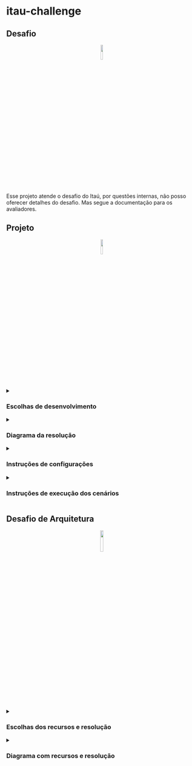 # itau-challenge

## Desafio
  <div align="center">
        <img src="https://cdn-icons-png.flaticon.com/512/10157/10157974.png" width="10%">
    </div> 
Esse projeto atende o desafio do Itaú, por questões internas, não posso oferecer detalhes do desafio. Mas segue a documentação para os avaliadores.

## Projeto 
  <div align="center">
      <img src="https://cdn-icons-png.flaticon.com/512/3234/3234972.png" width="10%">
  </div>  
  <details>
    <summary><h3>Escolhas de desenvolvimento</h3></summary>
      <p>Dentro do fluxo a seguir, existe o tratamento e resiliência onde envolve a utilização de SNS (FIFO) e SQS (FIFO) para capturar as falhas de transferência ocorridas durante as etapas de acesso na API de Cadastro ou API de Contas. 
      Também existe a utilização de um segundo SNS (FIFO) e SQS (FIFO) que armazenam transferências validadas e com o processo de desconto de saldo calculado, mas que ainda não foram registradas na API do Bacen, por alguma indisponibilidade da mesma.</p>
<p>Caso não crie os recursos citados, apenas não poderá ver os dados armazenados nos recursos na AWS, mas a experiência utilizando a API de Transferências será a mesma:</p>
<ol>
    <li> A API de Transferência (Spring Boot) verifica a existência de um cliente acessando a API de Cadastro. Caso o cliente exista, passa para a etapa seguinte (2).
        <ul>
            <li>1.1. Caso a API de Cadastro não possa ser acessada por estar fora, os dados de transferência serão encaminhados via SNS (FIFO) para um tópico, onde uma fila SQS (FIFO) armazenará essa transferência para ser reprocessada quando a API de Cadastro estiver disponível. A API de Transferência informará que não foi possível prosseguir com a transferência, mas que retomará em breve.</li>
            <li>1.2. Caso o cliente não exista, a API de Transferência interrompe o processo e informa que o cliente não existe.</li>
        </ul>
    </li>
    <li> A API de Contas é acessada passando os dados de origem da conta. Se bem-sucedida, passa para a etapa seguinte (3).
        <ul>
            <li>2.1. Caso a API de Contas não possa ser acessada por estar fora, os dados de transferência serão encaminhados via SNS (FIFO) para um tópico, onde uma fila SQS (FIFO) armazenará essa transferência para ser reprocessada quando a API de Contas estiver disponível. A API de Transferência informará que não foi possível prosseguir com a transferência, mas que retomará em breve.</li>
            <li>2.2. Se a conta não for ativa, o processo é interrompido e uma mensagem é retornada informando que a conta não está ativa.</li>
        </ul>
    </li>
    <li> É verificado se a conta possui saldo suficiente para a transferência. Caso sim, é direcionado para a validação seguinte (4).
        <ul>
            <li>3.1. Se a conta não tiver saldo suficiente para a transferência, o processo é interrompido e uma mensagem é retornada informando a ausência de saldo suficiente.</li>
        </ul>
    </li>
    <li> É verificado o limite diário da conta. Caso seja maior que zero e maior que o valor da transferência, seguirá para a etapa de cálculo (5).
        <ul>
            <li>4.1. Caso o valor seja acima do limite diário, a aplicação interromperá o processo informando o cliente.</li>
        </ul>
    </li>
    <li> O cálculo de transferência é feito e o Bacen é notificado.
        <ul>
            <li>5.1. Caso a API do Bacen não possa ser acessada por estar fora, os dados de transferência serão encaminhados via SNS (FIFO) para um tópico exclusivo de falhas do Bacen, onde uma fila SQS (FIFO) armazenará transferências completas, mas que na etapa final tiveram algum problema. Assim, posteriormente, poderão ser utilizadas a partir do fluxo final. E a API de Transferência informará que não foi possível prosseguir com a transferência, mas que retomará em breve.</li>
           <li>5.2. Caso a API do Bacen não possa ser acessada por excesso de requisições, os dados de transferência serão encaminhados via SNS (FIFO) para um tópico exclusivo de falhas do Bacen, onde uma fila SQS (FIFO) armazenará transferências completas, mas que na etapa final tiveram algum problema. Assim, posteriormente, poderão ser utilizadas a partir do fluxo final. E a API de Transferência informará que não foi possível prosseguir com a transferência, mas que retomará em breve, com o diferencial que apresentará o status 429.</li>
        </ul>
    </li>
    <li> A base da API de Transferência faz um registro como prova da sua persistência de dados. E, responde o cliente passando um comprovante (id de transferência) da conclusão do processo de transferência</li>
</ul>

    
  </details>
  <details>
    <summary><h3>Diagrama da resolução</h3></summary>
      <p>Abaixo, é possível ver o diagrama descrito em <b>Escolhas de desenvolvimento:</b></p>
      <div align="center">
        <img src="https://thumbs2.imgbox.com/b9/51/wICRN9lu_t.png">
      </div>
      <p>Caso deseje, é possível obter o arquivo do diagrama acessando <a href="https://github.com/gil-son/itau-challenge/tree/main/utils">aqui</a> (fluxo-aplicacao.drawio).</p>
      <p>(Visualize o diagrama utilizando a ferramenta <a href="https://draw.io">draw.io</a>)</p>
    
  </details>

   <details>
    <summary><h3>Instruções de configurações</h3></summary>

   <details>
    <summary><h4>Passo 1: Preparação do Ambiente - AWS</h4> </summary>   
    <p>Caso você deseje ver o funcionamento do SNS e do SQS, é bacana ter essas configurações. Caso não, o projeto vai funcionar, mas com limitações nos tratamentos de erros. Bom acesse a AWS:</p>
    <ol>
      <li>Dentro do contexto do projeto, é necessário a criação de um usuário para acessar os recursos da AWS. Caso não tenha uma conta na AWS, crie uma conta e configure um usuário administrativo e o modo de acesso 2FA. Veja o vídeo para mais detalhes: <a href="https://www.youtube.com/watch?v=7hcxNAwfhhw">assistir</a> </li>
      <li>Acesse o IAM - > Users -> Create user e escolha um nome</li>
        <div align="center">
          <img src="https://thumbs2.imgbox.com/4d/c0/VryvtGkl_t.png">
        </div>
      <li>É necessário dar algumas permissões ao usuário, então escolha Attach policies directly</li>
        <div align="center">
          <img src="https://thumbs2.imgbox.com/1f/31/Umap4ZMI_t.png">
        </div>
      <li>
        Esolha as permissões de 'AmazonSNSFullAccess' e 'AmazonSQSFullAccess' e confirme
        <div align="center">
          <img src="https://thumbs2.imgbox.com/04/10/1cFNB03z_t.png">
        </div>
      </li>
      <li>
        Em seguida acesse a guia 'Security credential' e cliquei em 'Create access key' para obter as crendenciais de acesso que vão ser utilizadas no projeto
        <div align="center">
          <img src="https://thumbs2.imgbox.com/d0/17/Mafz8yHC_t.png">
        </div>
      </li>
      <li>
        Em seguida selecione a opção para poder utilizar o AWS CLI
        <div align="center">
          <img src="https://thumbs2.imgbox.com/c6/d9/BKJonRho_t.png">
        </div>
      </li>
      <li>
        Defina um nome para as chaves e crie
        <div align="center">
          <img src="https://thumbs2.imgbox.com/e1/38/6MU6imf7_t.png">
        </div>
      </li>
      <li>
        Após a criação, guarde bem as chaves ou faça o download. Não será possível voltar nessa tela
        <div align="center">
          <img src="https://thumbs2.imgbox.com/21/b9/W4Gaxhvx_t.png">
        </div>
      </li>
      <li>
        Agora, vamos criar o SQS que será a fila para armazenar os erros, pequise por SQS e clique no botão para criar
        <div align="center">
          <img src="https://thumbs2.imgbox.com/47/be/371vXrxu_t.png">
        </div>
      </li>
      <li>
        Escolha a opção FIFO (First In First Out) para que o primeiro dado a entrar seja o primeiro a sair da fila. O nome precisa terminar com .fifo
        <div align="center">
          <img src="https://thumbs2.imgbox.com/82/36/NQPXYQXH_t.png">
        </div>
      </li>
      <li>
        Agora vamos criar o tópico do SNS que vai encaminhar as mensagens para a fila. Pesquise por SNS e clique em Topics
        <div align="center">
          <img src="https://thumbs2.imgbox.com/d6/0d/slaNwD7X_t.png">
        </div>
      </li>
      <li>
        Escolha a opção FIFO, para que o primeiro dado a entrar, seja o primeiro dado a sair. O nome precisa terminar com .fifo
        <div align="center">
          <img src="https://thumbs2.imgbox.com/f2/0b/YBZNPDpB_t.png">
        </div>
      </li>
      <li>
        Agora, é necssário criar a assinatura desse tópico, então clique na opção de criar
        <div align="center">
          <img src="https://thumbs2.imgbox.com/fe/0e/l6zN2Dg8_t.png">
        </div>
      </li>
      <li>
        Escolha a opção 'Amazon SQS e em Endpoint seleciono o arn do SQS
        <div align="center">
          <img src="https://thumbs2.imgbox.com/bd/db/lTiLrO3C_t.png">
        </div>
      </li>
      <li>
        Acesso de novo o SQS para vincular o SQS com o SNS via police. Clique na guia 'Access policy' e clique na opção de editar
        <div align="center">
          <img src="https://thumbs2.imgbox.com/94/4c/n6OhCDoZ_t.png">
        </div>
      </li>
      <li>
        Edite a police conforme o script abaixo, lembresse de mudar os parâmetros conforme a sua conta:
        
      ```
      {
        "Version": "2012-10-17",
        "Id": "__default_policy_ID",
        "Statement": [
          {
            "Sid": "__owner_statement",
            "Effect": "Allow",
            "Principal": {
              "AWS": "arn:aws:iam::{id-conta-aws}:root"
            },
            "Action": "SQS:*",
            "Resource": "arn:aws:sqs:us-east-1:{id-conta-aws}:{nome-sqs}.fifo"
          },
          {
            "Sid": "topic-subscription-arn:aws:sns:us-east-1:{id-conta-aws}:{nome-sns}.fifo",
            "Effect": "Allow",
            "Principal": {
              "AWS": "*"
            },
            "Action": "SQS:SendMessage",
            "Resource": "arn:aws:sqs:us-east-1:{id-conta-aws}:{nome-sqs}.fifo",
            "Condition": {
              "ArnLike": {
                "aws:SourceArn": "arn:aws:sns:us-east-1:{id-conta-aws}:{nome-sns}.fifo"
              }
            }
          }
        ]
      }
      ```
      
  </li>
  <li>Repita o processo para criar outro SNS (FIFO) e outro SQS (FIFO), que será exclusivo para as falhas do Basen. </li>
</ol>
  </details>
  
  <details>
    <summary><h4>Passo 2: Preparação do Ambiente - IDE</h4></summary>
      <p>Clone o repositório do projeto para sua máquina local usando o Git:</p> 
     
```
git clone https://github.com/gil-son/itau-challenge.git
cd  itau-challenge
```

  <p>Acesse a sua IDE de preferência</p>
  <ol>
    <li>Selecione o Java na versão 17</li>
    <li>Maven na versão 3.9 ou mais</li>
    <li>Aguarde a IDE atualizar</li>
    <li>Excecute o comando:</li>
    
```
mvn clean install
```
  <li>acesse na sua IDE o local para configurar as variáveis de ambiente e conigure as seguintes variáveis que se encontro no application.properties

```
ARN_FROM_SNS_TRANSFERENCIA= valor;
AWS_ACCESS_KEY_ID= valor;
AWS_ACCESS_SECRET_ID= valor;
AWS_REGION= valor;
ARN_FROM_SNS_TRANSFERENCIA= valor;
ARN_FROM_SNS_BASEN= valor
```
  
  </li>
  <li>Agora execute o projeto para um teste rápido, mas ainda tem a etapa do docker-compose</li>
  </ol>
  </details>
  
  <details>
    <summary><h4>Passo 3: Preparação do Ambiente - Docker Compose</h4></summary>
    <ol>
      <li>Certifique de ter o docker em sua máquina. Caso necessário instale: <a href="https://www.youtube.com/watch?v=YimiSXPzBSs">assistir</a></li>
      <li>Acesse o diretório /wiremock e execute o comando
        
```
     cd wiremock
     docker-compose up
```
  </li>
</ol>
  </details>
 
</details>

 <details>
  <summary><h3>Instruções de execução dos cenários</h3></summary>
    <p>Após as <b>Instruções de configurações</b> o projeto estará apto a executar. Caso não fez as etapas <b>Preparação do Ambiente - AWS</b> o projeto vai excutar, mas em cenários de falhas de conexão não vão funcionar de forma adequada com a mensagem de erro tratada. Caso configurou poderá visualizar o response body e consultar na AWS</p>
    <p>Acesse o postman ou isnomnia e configure a seguinte requisição</p>

  POST - Criação de uma transferência de sucesso

  http://localhost:8080/transferencia

  + Request (application/json)

    + Body

            {
              "idCliente": "2ceb26e9-7b5c-417e-bf75-ffaa66e3a76f",
              "valor": 10.00,
              "conta": {
                  "idOrigem": "d0d32142-74b7-4aca-9c68-838aeacef96b",
                  "idDestino": "41313d7b-bd75-4c75-9dea-1f4be434007f"
              }
            }

    + Response 201:
      
            {
              "id_transferencia": "7c1b4c44-bd13-4789-84cc-63b5ce330f9e"
            }
  
    (application/json)

    <hr/>

    POST - Cliente destinatário não encontrado

  http://localhost:8080/transferencia

  + Request (application/json)

    + Body

            {
              "idCliente": "xceb26e9-7b5c-417e-bf75-ffaa66e3a76f",
              "valor": 10.00,
              "conta": {
                  "idOrigem": "d0d32142-74b7-4aca-9c68-838aeacef96b",
                  "idDestino": "41313d7b-bd75-4c75-9dea-1f4be434007f"
              }
            }

    + Response 500:
      
          {
            "timestamp": "2024-05-27T19:33:30.699699171Z",
            "status": 500,
            "error": "Dado inválido!",
            "path": "/transferencia",
            "errors": [
              {
                  "fieldName": "Regras de negócio",
                  "message": "Cliente com ID {xceb26e9-7b5c-417e-bf75-ffaa66e3a76f} não encontrado"
              }
            ]
          }
  
    (application/json)

<hr/>

    POST - Erro ao buscar dados da conta origem

  http://localhost:8080/transferencia

  + Request (application/json)

    + Body

            {
              "idCliente": "bcdd1048-a501-4608-bc82-66d7b4db3600",
              "valor": 1000.00,
              "conta": {
                  "idOrigem": "x0d32142-74b7-4aca-9c68-838aeacef96b",
                  "idDestino": "41313d7b-bd75-4c75-9dea-1f4be434007f"
                }
           }

    + Response 500:
      
          {
            "timestamp": "2024-05-27T19:33:30.699699171Z",
            "status": 500,
            "error": "Dado inválido!",
            "path": "/transferencia",
            "errors": [
              {
                  "fieldName": "Regras de negócio",
                  "message": "Cliente com ID {xceb26e9-7b5c-417e-bf75-ffaa66e3a76f} não encontrado"
              }
            ]
          }
  
    (application/json)

<hr/>

  POST - Limite diário excedido

  http://localhost:8080/transferencia

  + Request (application/json)

    + Body

            {
            "idCliente": "2ceb26e9-7b5c-417e-bf75-ffaa66e3a76f",
            "valor": 1000.00,
            "conta": {
              "idOrigem": "d0d32142-74b7-4aca-9c68-838aeacef96b",
              "idDestino": "41313d7b-bd75-4c75-9dea-1f4be434007f"
            }
          }

    + Response 500:
      
            {
            "timestamp": "2024-05-27T19:37:48.935589971Z",
            "status": 500,
            "error": "Dado inválido!",
            "path": "/transferencia",
            "errors": [
                {
                    "fieldName": "Regras de negócio",
                    "message": "Limite diário excedido"
                }
            ]
          }
  
    (application/json)

<hr/>

  POST - Saldo insuficiente

  http://localhost:8080/transferencia

  + Request (application/json)

    + Body

           {
            "idCliente": "2ceb26e9-7b5c-417e-bf75-ffaa66e3a76f",
            "valor": 6000.00,
            "conta": {
                "idOrigem": "d0d32142-74b7-4aca-9c68-838aeacef96b",
                "idDestino": "41313d7b-bd75-4c75-9dea-1f4be434007f"
            }
          }

    + Response 500:
      
            {
              "timestamp": "2024-05-27T19:40:43.550765760Z",
              "status": 500,
              "error": "Dado inválido!",
              "path": "/transferencia",
              "errors": [
                  {
                      "fieldName": "Regras de negócio",
                      "message": "Saldo insuficiente"
                  }
              ]
            }
  
    (application/json)
    

<hr/>

  <p>Para provocar as falhas de conexão com as API de Cadastro ou Contas, você pode optar por mudar o path de cada API em wiremock/mappings e para cada arquivo, mude o endpoint da API de Cadastro ou a API de Contas:</p>

  POST - Falhar ao conectar!

  http://localhost:8080/transferencia

  + Request (application/json)

    + Body

               {
                "idCliente": "xceb26e9-7b5c-417e-bf75-ffaa66e3a76f",
                "valor": 1000.00,
                "conta": {
                  "idOrigem": "d0d32142-74b7-4aca-9c68-838aeacef96b",
                  "idDestino": "41313d7b-bd75-4c75-9dea-1f4be434007f"
                }
              }

    + Response 500:
      
            {
              "timestamp": "2024-05-27T19:49:45.560288358Z",
              "status": 500,
              "error": "Falhar ao conectar!",
              "path": "/transferencia",
              "errors": [
                  {
                      "fieldName": "Ocorreu uma falha ao conectar com a API externa",
                      "message": "Conexão recusada - A Transação será armazenada e tentaremos automaticamente em breve. Você será notificado."
                  }
              ]
           }
  
    (application/json)

<hr/>

  <p>Para provocar as falhas de conexão com a API do Basem, você pode optar por mudar o path de cada API em wiremock/mappings alterar o endpoint que chama o base:</p>

  POST - Falhar ao conectar - Basen!

  http://localhost:8080/transferencia

  + Request (application/json)

    + Body

              {
                "idCliente": "2ceb26e9-7b5c-417e-bf75-ffaa66e3a76f",
                "valor": 300.00,
                "conta": {
                    "idOrigem": "d0d32142-74b7-4aca-9c68-838aeacef96b",
                    "idDestino": "41313d7b-bd75-4c75-9dea-1f4be434007f"
                }
              }

    + Response 500:
      
            {
              "timestamp": "2024-05-27T19:56:30.871882738Z",
              "status": 500,
              "error": "Falhar ao conectar!",
              "path": "/transferencia",
              "errors": [
                  {
                      "fieldName": "Ocorreu uma falha ao conectar com a API externa",
                      "message": "Conexão recusada - A Transação foi processada. Em breve quando o BASEN estiver disponível, receberá o registro."
                  }
              ]
          }
  
    (application/json)

<hr/>

  <p>Para provocar a falha 429, você pode usar alguma ferramenta de alta simulação de requisições. Da mesma forma será enviado um SNS para as falhas do Basen. E armazenado no SQS:</p>

  POST - Falhar ao conectar - Basen!

  http://localhost:8080/transferencia

  + Request (application/json)

    + Body

              {
                "idCliente": "2ceb26e9-7b5c-417e-bf75-ffaa66e3a76f",
                "valor": 300.00,
                "conta": {
                    "idOrigem": "d0d32142-74b7-4aca-9c68-838aeacef96b",
                    "idDestino": "41313d7b-bd75-4c75-9dea-1f4be434007f"
                }
            }

    + Response 429:
      
            {
              "timestamp": "2024-05-27T19:56:30.871882738Z",
              "status": 429,
              "error": "Falhar ao conectar!",
              "path": "/transferencia",
              "errors": [
                  {
                      "fieldName": "Ocorreu uma falha ao conectar com a API externa",
                      "message": "Conexão recusada - A Transação foi processada. Em breve quando o BASEN estiver disponível, receberá o registro."
                  }
              ]
          }
  
    (application/json)
 </details>

## Desafio de Arquitetura
  <div align="center">
      <img src="https://cdn-icons-png.flaticon.com/512/16495/16495148.png" width="12%">
  </div>  
  <details>
    <summary><h3>Escolhas dos recursos e resolução</h3></summary>
    <p>Antes de mostrar a solução, é bacana mostrar as divisões dos grupos:</p>
      <ul>
        <li><b>AWS:</b> onde se encontra a maior parte dos recursos</li>
        <li><b>Região:</b> onde se encontra a região da aplicação (fica a escolha)</li>
        <li><b>VPC:</b> responsável por isolar os recursos da parte externa e criar uma camada interna</li>
        <li><b>Subnet pública fora da VPC:</b> responsável pela conexão de chamadas HTTP(s), de entrada/saída ao que for externo e interligando com o que for interno à AWS</li>
        <li><b>Subnet pública dentro da VPC:</b> responsável por receber as chamadas da subnet pública fora da VPC e direcionar para as subnets privadas o que for necessário. Também faz o caminho inverso</li>
      </ul>
  <p>A solução possui o seguinte fluxo com os seguintes recursos:</p>
    <ol>
      <li>O cliente se autentica no Cognito utilizando JWT.</li>
      <li>O Cognito retorna uma credencial para o cliente.</li>
      <li>O cliente envia a credencial para o API Gateway.</li>
      <li>O API Gateway encaminha a credencial para o Cognito verificar.</li>
      <li>O Cognito verifica a credencial e retorna um token autenticado com os níveis de autorização de acesso.</li>
      <li>O API Gateway direciona a chamada para o ALB.</li>
      <li>O ALB balanceia a carga e encaminha a requisição para o Fargate.</li>
      <li>O Fargate (API de Transferência), após realizar as validações necessárias com as APIs de Cadastro e Contas, grava os dados no RDS para garantir a persistência dos dados e concluir sua função.
          <ul>
              <li>8.1. Se houver um problema de comunicação com as APIs de Cadastro ou Contas, o Fargate encaminha os dados para um tópico no SNS (FIFO), que gerencia essas transações pendentes.
                  <ul>
                      <li>8.1.1. O SNS encaminha os dados para o SQS (FIFO).
                          <ul>
                              <li>8.1.1.1. O Fargate consome os dados da fila usando um listener e tenta novamente realizar o fluxo.</li>
                              <li>8.1.1.2. Se houver um problema com a fila SQS, os dados são encaminhados para um SQS (DLQ), onde podem ser recuperados manualmente.</li>
                          </ul>
                      </li>
                  </ul>
              </li>
              <li>8.2. Se houver um problema de comunicação com o BACEN, os dados da transferência, já validados e atualizados, são enviados para um SNS (FIFO), que armazena as transferências com falhas de comunicação com o BACEN.
                  <ul>
                      <li>8.2.1. O SNS encaminha os dados para outro SQS (FIFO).
                          <ul>
                              <li>8.2.1.1. O Fargate consome os dados dessa fila usando um outro listener e tenta novamente realizar o fluxo a partir da comunicação com o BACEN.</li>
                              <li>8.2.1.2. Se houver um problema com esta fila SQS, os dados são encaminhados para outro SQS (DLQ), onde podem ser recuperados manualmente.</li>
                          </ul>
                      </li>
                  </ul>
              </li>
          </ul>
      </li>
      <li>O RDS armazena a transferência, confirmando que a API de Transferência realizou sua função, e retorna uma confirmação ao Fargate.</li>
      <li>O Fargate retorna a resposta via ALB.</li>
      <li>O ALB direciona a resposta para o API Gateway.</li>
      <li>O API Gateway encaminha a resposta para o cliente.</li>
    </ol>

  <p>Os recursos recebem os seguintes complementos:</p>
    <ul>
      <li>As subnets dentro da VPC pública e privada possuem Autoscaling para atender diferentes picos de utilização e demandas</li>
      <li>Os recursos são monitorados via CloudWatch, o que gera logs da aplicação. E estão integrados ao Splunk e Grafana, que permitem a utilização da observabilidade</li>
    </ul>
  </details>

  <details>
    <summary><h3>Diagrama com recursos e resolução</h3></summary>
      <p>Abaixo, é possível ver o diagrama descrito em <b>Escolhas dos recursos e resolução:</b></p>
      <div align="center">
        <img src="https://thumbs2.imgbox.com/b2/d7/Ma9HCam1_t.png">
      </div>
      <p>Caso deseje, é possível obter o arquivo do diagrama acessando <a href="https://github.com/gil-son/itau-challenge/tree/main/utils">aqui</a>. (fluxo-completo.drawio)</p>
      <p>(Visualize o diagrama utilizando a ferramenta <a href="https://draw.io">draw.io</a>)</p>

  </details>  
